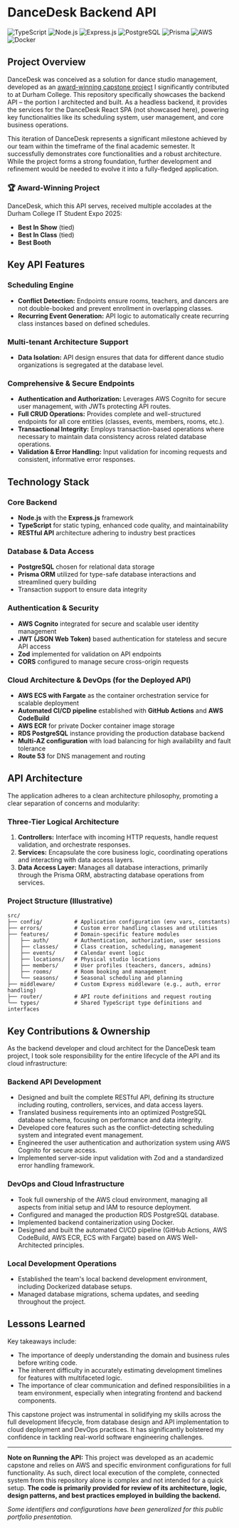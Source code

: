 # DanceDesk Backend API

![TypeScript](https://img.shields.io/badge/TypeScript-007ACC?logo=typescript&logoColor=white)
![Node.js](https://img.shields.io/badge/Node.js-339933?logo=nodedotjs&logoColor=white)
![Express.js](https://img.shields.io/badge/Express.js-000000?logo=express&logoColor=white)
![PostgreSQL](https://img.shields.io/badge/PostgreSQL-336791?logo=postgresql&logoColor=white)
![Prisma](https://img.shields.io/badge/Prisma-2D3748?logo=prisma&logoColor=white)
![AWS](https://img.shields.io/badge/AWS-232F3E?logo=amazonaws&logoColor=white)
![Docker](https://img.shields.io/badge/Docker-2496ED?logo=docker&logoColor=white)

## Project Overview

DanceDesk was conceived as a solution for dance studio management, developed as an [award-winning capstone project](https://www.linkedin.com/posts/colin-eade_three-years-of-studies-and-a-demanding-final-activity-7315047905411706881-9pvH) I significantly contributed to at Durham College. This repository specifically showcases the backend API – the portion I architected and built. As a headless backend, it provides the services for the DanceDesk React SPA (not showcased here), powering key functionalities like its scheduling system, user management, and core business operations.

This iteration of DanceDesk represents a significant milestone achieved by our team within the timeframe of the final academic semester. It successfully demonstrates core functionalities and a robust architecture. While the project forms a strong foundation, further development and refinement would be needed to evolve it into a fully-fledged application.

### 🏆 Award-Winning Project

DanceDesk, which this API serves, received multiple accolades at the Durham College IT Student Expo 2025:

- **Best In Show** (tied)
- **Best In Class** (tied)
- **Best Booth**

## Key API Features

### Scheduling Engine

- **Conflict Detection:** Endpoints ensure rooms, teachers, and dancers are not double-booked and prevent enrollment in overlapping classes.
- **Recurring Event Generation:** API logic to automatically create recurring class instances based on defined schedules.

### Multi-tenant Architecture Support

- **Data Isolation:** API design ensures that data for different dance studio organizations is segregated at the database level.

### Comprehensive & Secure Endpoints

- **Authentication and Authorization:** Leverages AWS Cognito for secure user management, with JWTs protecting API routes.
- **Full CRUD Operations:** Provides complete and well-structured endpoints for all core entities (classes, events, members, rooms, etc.).
- **Transactional Integrity:** Employs transaction-based operations where necessary to maintain data consistency across related database operations.
- **Validation & Error Handling:** Input validation for incoming requests and consistent, informative error responses.

## Technology Stack

### Core Backend

- **Node.js** with the **Express.js** framework
- **TypeScript** for static typing, enhanced code quality, and maintainability
- **RESTful API** architecture adhering to industry best practices

### Database & Data Access

- **PostgreSQL** chosen for relational data storage
- **Prisma ORM** utilized for type-safe database interactions and streamlined query building
- Transaction support to ensure data integrity

### Authentication & Security

- **AWS Cognito** integrated for secure and scalable user identity management
- **JWT (JSON Web Token)** based authentication for stateless and secure API access
- **Zod** implemented for validation on API endpoints
- **CORS** configured to manage secure cross-origin requests

### Cloud Architecture & DevOps (for the Deployed API)

- **AWS ECS with Fargate** as the container orchestration service for scalable deployment
- **Automated CI/CD pipeline** established with **GitHub Actions** and **AWS CodeBuild**
- **AWS ECR** for private Docker container image storage
- **RDS PostgreSQL** instance providing the production database backend
- **Multi-AZ configuration** with load balancing for high availability and fault tolerance
- **Route 53** for DNS management and routing

## API Architecture

The application adheres to a clean architecture philosophy, promoting a clear separation of concerns and modularity:

### Three-Tier Logical Architecture

1.  **Controllers:** Interface with incoming HTTP requests, handle request validation, and orchestrate responses.
2.  **Services:** Encapsulate the core business logic, coordinating operations and interacting with data access layers.
3.  **Data Access Layer:** Manages all database interactions, primarily through the Prisma ORM, abstracting database operations from services.

### Project Structure (Illustrative)

```text
src/
├── config/          # Application configuration (env vars, constants)
├── errors/          # Custom error handling classes and utilities
├── features/        # Domain-specific feature modules
│   ├── auth/        # Authentication, authorization, user sessions
│   ├── classes/     # Class creation, scheduling, management
│   ├── events/      # Calendar event logic
│   ├── locations/   # Physical studio locations
│   ├── members/     # User profiles (teachers, dancers, admins)
│   ├── rooms/       # Room booking and management
│   └── seasons/     # Seasonal scheduling and planning
├── middleware/      # Custom Express middleware (e.g., auth, error handling)
├── router/          # API route definitions and request routing
└── types/           # Shared TypeScript type definitions and interfaces
```

## Key Contributions & Ownership

As the backend developer and cloud architect for the DanceDesk team project, I took sole responsibility for the entire lifecycle of the API and its cloud infrastructure:

### Backend API Development

- Designed and built the complete RESTful API, defining its structure including routing, controllers, services, and data access layers.
- Translated business requirements into an optimized PostgreSQL database schema, focusing on performance and data integrity.
- Developed core features such as the conflict-detecting scheduling system and integrated event management.
- Engineered the user authentication and authorization system using AWS Cognito for secure access.
- Implemented server-side input validation with Zod and a standardized error handling framework.

### DevOps and Cloud Infrastructure

- Took full ownership of the AWS cloud environment, managing all aspects from initial setup and IAM to resource deployment.
- Configured and managed the production RDS PostgreSQL database.
- Implemented backend containerization using Docker.
- Designed and built the automated CI/CD pipeline (GitHub Actions, AWS CodeBuild, AWS ECR, ECS with Fargate) based on AWS Well-Architected principles.

### Local Development Operations

- Established the team's local backend development environment, including Dockerized database setups.
- Managed database migrations, schema updates, and seeding throughout the project.

## Lessons Learned

Key takeaways include:

- The importance of deeply understanding the domain and business rules before writing code.
- The inherent difficulty in accurately estimating development timelines for features with multifaceted logic.
- The importance of clear communication and defined responsibilities in a team environment, especially when integrating frontend and backend components.

This capstone project was instrumental in solidifying my skills across the full development lifecycle, from database design and API implementation to cloud deployment and DevOps practices. It has significantly bolstered my confidence in tackling real-world software engineering challenges.

---

**Note on Running the API:**
This project was developed as an academic capstone and relies on AWS and specific environment configurations for full functionality. As such, direct local execution of the complete, connected system from this repository alone is complex and not intended for a quick setup. **The code is primarily provided for review of its architecture, logic, design patterns, and best practices employed in building the backend.**

_Some identifiers and configurations have been generalized for this public portfolio presentation._
